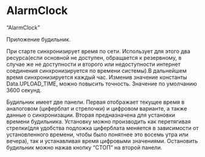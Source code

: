 # AlarmClock

“AlarmClock”

Приложение будильник.

При старте синхронизирует время по сети. Использует для этого два ресурса(если основной не доступен, обращается к резервному, в случае же не доступности и второго или недоступности интернет соединения синхронизируется по времени системы).В дальнейшем время синхронизируется каждый час. Изменив значение константы Data.UPLOAD_TIME, можно повысить точность. Значение по умолчанию 3600 секунд.

Будильник имеет две панели. Первая отображает текущее время в аналоговом (циферблат и стрелочки) и цифровом варианте, а также данные о синхронизации. Вторая предназначена для установки времени будильника. Установку можно производить как перетягивая стрелки(для удобства подложка циферблата меняется в зависимости от установленного времени, чтобы было понятнее это восемь утра или вечера), так и устанавливая время цифровыми значениями.
Остановить будильник можно нажав кнопку “СТОП” на второй панели.
